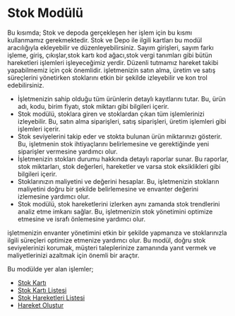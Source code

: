 
# Stok Modülü

Bu kısımda; Stok ve depoda gerçekleşen her işlem için bu kısmı kullanmamız gerekmektedir. 
Stok ve Depo ile ilgili kartları bu modül aracılığıyla ekleyebilir ve düzenleyebilirsiniz.
Sayım girişleri, sayım farkı işleme, giriş, çıkışlar,stok kartı kod ağacı,stok vergi tanımları gibi bütün hareketleri işlemleri işleyeceğimiz yerdir. 
Düzenli tutmamız hareket takibi yapabilmemiz için çok önemlidir.
işletmenizin satın alma, üretim ve satış süreçlerini yönetirken stoklarını etkin bir şekilde izleyebilir ve kon trol edebilirsiniz.

- İşletmenizin sahip olduğu tüm ürünlerin detaylı kayıtlarını tutar. Bu, ürün adı, kodu, birim fiyatı, stok miktarı gibi bilgileri içerir.
- Stok modülü, stoklara giren ve stoklardan çıkan tüm işlemlerinizi izleyebilir. Bu, satın alma siparişleri, satış siparişleri, üretim işlemleri gibi işlemleri içerir.
- Stok seviyelerini takip eder ve stokta bulunan ürün miktarınızı gösterir. Bu, işletmenin stok ihtiyaçlarını belirlemesine ve gerektiğinde yeni siparişler vermesine yardımcı olur.
- İşletmenizin stokları durumu hakkında detaylı raporlar sunar. Bu raporlar, stok miktarları, stok değerleri, hareketler ve varsa stok eksiklikleri gibi bilgileri içerir.
- Stoklarınızın maliyetini ve değerini hesaplar. Bu, işletmenizin stokların maliyetini doğru bir şekilde belirlemesine ve envanter değerini izlemesine yardımcı olur.
- Stok modülü, stok hareketlerini izlerken aynı zamanda stok trendlerini analiz etme imkanı sağlar. Bu, işletmenizin stok yönetimini optimize etmesine ve israfı önlemesine yardımcı olur.

işletmenizin envanter yönetimini etkin bir şekilde yapmanıza ve stoklarınızla ilgili süreçleri optimize etmenize yardımcı olur.
Bu modül, doğru stok seviyelerinizi korumak, müşteri taleplerinize zamanında yanıt vermek ve maliyetlerinizi azaltmak için önemli bir araçtır.

Bu modülde yer alan işlemler;

- [Stok Kartı](../Stok/StokKarti.md)
- [Stok Kartı Listesi](../Stok/StokKartiListesi.md)
- [Stok Hareketleri Listesi](../Stok/KasaHareketleriListesi.md)
- [Hareket Oluştur](../Banka/HareketOlustur.md)
